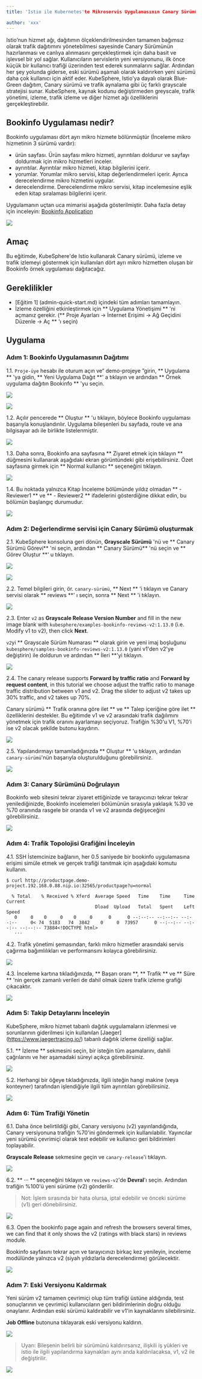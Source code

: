 ```yaml
---
title: 'Istio ile Kubernetes'te Mikroservis Uygulamasının Canary Sürümünü Yönetme'

author: 'xxx'
---
```

Istio’nun hizmet ağı, dağıtımın ölçeklendirilmesinden tamamen bağımsız olarak trafik dağıtımını yönetebilmesi sayesinde Canary Sürümünün hazırlanması ve canlıya alınmasını gerçekleştirmek için daha basit ve işlevsel bir yol sağlar. Kullanıcıların servislerin yeni versiyonunu, ilk önce küçük bir kullanıcı trafiği üzerinden test ederek sunmalarını sağlar. Ardından her şey yolunda giderse, eski sürümü aşamalı olarak kaldırırken yeni sürümü daha çok kullanıcı için aktif eder. KubeSphere, Istio'ya dayalı olarak Blue-Green dağıtım, Canary sürümü ve trafik aynalama gibi üç farklı grayscale stratejisi sunar. KubeSphere, kaynak kodunu değiştirmeden greyscale, trafik yönetimi, izleme, trafik izleme ve diğer hizmet ağı özelliklerini gerçekleştirebilir.

## Bookinfo Uygulaması nedir?

Bookinfo uygulaması dört ayrı mikro hizmete bölünmüştür (İnceleme mikro hizmetinin 3 sürümü vardır):

- ürün sayfası. Ürün sayfası mikro hizmeti, ayrıntıları doldurur ve sayfayı doldurmak için mikro hizmetleri inceler.
- ayrıntılar. Ayrıntılar mikro hizmeti, kitap bilgilerini içerir.
- yorumlar. Yorumlar mikro servisi, kitap değerlendirmeleri içerir. Ayrıca derecelendirme mikro hizmetini uygular.
- derecelendirme. Derecelendirme mikro servisi, kitap incelemesine eşlik eden kitap sıralaması bilgilerini içerir.

Uygulamanın uçtan uca mimarisi aşağıda gösterilmiştir. Daha fazla detay için inceleyin: [Bookinfo Application](https://istio.io/docs/examples/bookinfo/)

![](https://pek3b.qingstor.com/kubesphere-docs/png/20190718152533.png)

## Amaç

Bu eğitimde, KubeSphere'de Istio kullanarak Canary sürümü, izleme ve trafik izlemeyi göstermek için kullanılan dört ayrı mikro hizmetten oluşan bir Bookinfo örnek uygulaması dağıtacağız.

## Gereklilikler

- [Eğitim 1] (admin-quick-start.md) içindeki tüm adımları tamamlayın.
- İzleme özelliğini etkinleştirmek için ** Uygulama Yönetişimi ** 'ni açmanız gerekir. (** Proje Ayarları → İnternet Erişimi → Ağ Geçidini Düzenle → Aç ** 'ı seçin)

## Uygulama

### Adım 1: Bookinfo Uygulamasının Dağıtımı

1.1. `Proje-üye` hesabı ile oturum açın ve“ demo-projeye ”girin, ** Uygulama ** 'ya gidin, ** Yeni Uygulama Dağıt **' a tıklayın ve ardından ** Örnek uygulama dağıtın Bookinfo ** 'yu seçin.

![](https://pek3b.qingstor.com/kubesphere-docs/png/20190718154143.png)

![](https://pek3b.qingstor.com/kubesphere-docs/png/20190718154251.png)

1.2. Açılır pencerede ** Oluştur ** 'u tıklayın, böylece Bookinfo uygulaması başarıyla konuşlandırılır. Uygulama bileşenleri bu sayfada, route ve ana bilgisayar adı ile birlikte listelenmiştir.

![](https://pek3b.qingstor.com/kubesphere-docs/png/20190718154424.png)

1.3. Daha sonra, Bookinfo ana sayfasına ** Ziyaret etmek için tıklayın ** düğmesini kullanarak aşağıdaki ekran görüntündeki gibi erişebilirsiniz. Özet sayfasına girmek için ** Normal kullanıcı ** seçeneğini tıklayın.

![](https://pek3b.qingstor.com/kubesphere-docs/png/20190718161448.png)

1.4. Bu noktada yalnızca Kitap İnceleme bölümünde yıldız olmadan ** - Reviewer1 ** ve ** - Reviewer2 ** ifadelerini gösterdiğine dikkat edin, bu bölümün başlangıç durumudur.

![](https://pek3b.qingstor.com/kubesphere-docs/png/20190718161819.png)

### Adım 2: Değerlendirme servisi için Canary Sürümü oluşturmak

2.1. KubeSphere konsoluna geri dönün, **Grayscale Sürümü** 'nü ve ** Canary Sürümü Görevi** 'ni seçin, ardından ** Canary Sürümü** 'nü seçin ve ** Görev Oluştur **' u tıklayın.

![](https://pek3b.qingstor.com/kubesphere-docs/png/20190718162152.png)

![](https://pek3b.qingstor.com/kubesphere-docs/png/20190718162308.png)

2.2. Temel bilgileri girin, ör. `canary-sürümü`, ** Next ** 'i tıklayın ve Canary servisi olarak ** reviews **' ı seçin, sonra ** Next ** 'i tıklayın. 


![](https://pek3b.qingstor.com/kubesphere-docs/png/20190718162550.png)

2.3. Enter `v2` as **Grayscale Release Version Number** and fill in the new image blank with `kubesphere/examples-bookinfo-reviews-v2:1.13.0` (i.e. Modify v1 to v2), then click **Next**.

`v2`yi ** Grayscale Sürüm Numarası ** olarak girin ve yeni imaj boşluğunu `kubesphere/samples-bookinfo-reviews-v2:1.13.0` (yani v1'den v2'ye değiştirin) ile doldurun ve ardından ** İleri **'yi tıklayın.

![](https://pek3b.qingstor.com/kubesphere-docs/png/20190718162840.png)

2.4. The canary release supports **Forward by traffic ratio** and **Forward by request content**, in this tutorial we choose adjust the traffic ratio to manage traffic distribution between v1 and v2. Drag the slider to adjust v2 takes up 30% traffic, and v2 takes up 70%.

Canary sürümü ** Trafik oranına göre ilet ** ve ** Talep içeriğine göre ilet ** özelliklerini destekler. Bu eğitimde v1 ve v2 arasındaki trafik dağılımını yönetmek için trafik oranını ayarlamayı seçiyoruz. Trafiğin %30'u V1, %70'i ise v2 olacak şekilde butonu kaydırın.

![](https://pek3b.qingstor.com/kubesphere-docs/png/20190718163639.png)

2.5. Yapılandırmayı tamamladığınızda ** Oluştur ** 'u tıklayın, ardından ``canary-sürümü``'nün başarıyla oluşturulduğunu görebilirsiniz.

![](https://pek3b.qingstor.com/kubesphere-docs/png/20190718164216.png)

### Adım 3: Canary Sürümünü Doğrulayın

Bookinfo web sitesini tekrar ziyaret ettiğinizde ve tarayıcınızı tekrar tekrar yenilediğinizde, Bookinfo incelemeleri bölümünün sırasıyla yaklaşık %30 ve %70 oranında rasgele bir oranda v1 ve v2 arasında değişeceğini görebilirsiniz.

![](https://pek3b.qingstor.com/kubesphere-docs/png/bookinfo-canary.gif)

### Adım 4: Trafik Topolojisi Grafiğini İnceleyin

4.1. SSH İstemcinize bağlanın, her 0.5 saniyede bir bookinfo uygulamasına erişimi simüle etmek ve gerçek trafiği tanıtmak için aşağıdaki komutu kullanın.

```
$ curl http://productpage.demo-project.192.168.0.88.nip.io:32565/productpage?u=normal

  % Total    % Received % Xferd  Average Speed   Time    Time     Time  Current
                                 Dload  Upload   Total   Spent    Left  Speed
   0     0    0     0    0     0      0      0 --:--:-- --:--:-- --:--:--     0< 74  5183   74  3842    0     0  73957      0 --:--:-- --:--:-- --:--:-- 73884<!DOCTYPE html>
   ···
```

4.2. Trafik yönetimi şemasından, farklı mikro hizmetler arasındaki servis çağırma bağımlılıkları ve performansını kolayca görebilirsiniz.

![](https://pek3b.qingstor.com/kubesphere-docs/png/20190718170256.png)

4.3. İnceleme kartına tıkladığınızda, ** Başarı oranı **, ** Trafik ** ve ** Süre ** 'nin gerçek zamanlı verileri de dahil olmak üzere trafik izleme grafiği çıkacaktır.

![](https://pek3b.qingstor.com/kubesphere-docs/png/20190718170727.png)

### Adım 5: Takip Detaylarını İnceleyin

KubeSphere, mikro hizmet tabanlı dağıtık uygulamaların izlenmesi ve sorunlarının giderilmesi için kullanılan [Jaeger] (https://www.jaegertracing.io/) tabanlı dağıtık izleme özelliği sağlar.

5.1. ** İzleme ** sekmesini seçin, bir isteğin tüm aşamalarını, dahili çağrılarını ve her aşamadaki süreyi açıkça görebilirsiniz.

![](https://pek3b.qingstor.com/kubesphere-docs/png/20190718171052.png)

5.2. Herhangi bir öğeye tıkladığınızda, ilgili isteğin hangi makine (veya konteyner) tarafından işlendiğiyle ilgili tüm ayrıntıları görebilirsiniz.

![](https://pek3b.qingstor.com/kubesphere-docs/png/20190718173117.png)

### Adım 6: Tüm Trafiği Yönetin 

6.1. Daha önce belirtildiği gibi, Canary versiyonu (v2) yayınlandığında, Canary versiyonuna trafiğin %70'ini göndermek için kullanılabilir. Yayıncılar yeni sürümü çevrimiçi olarak test edebilir ve kullanıcı geri bildirimleri toplayabilir.

**Grayscale Release** sekmesine geçin ve `canary-release`'i tıklayın.

![](https://pek3b.qingstor.com/kubesphere-docs/png/20190718181326.png)

6.2. ** ··· ** seçeneğini tıklayın ve `reviews-v2`'de **Devral**'ı seçin. Ardından trafiğin %100'ü yeni sürüme (v2) gönderilir.

> Not: İşlem sırasında bir hata olursa, iptal edebilir ve önceki sürüme (v1) geri dönebilirsiniz.

![](https://pek3b.qingstor.com/kubesphere-docs/png/20190718181413.png)

6.3. Open the bookinfo page again and refresh the browsers several times, we can find that it only shows the v2 (ratings with black stars) in reviews module. 

Bookinfo sayfasını tekrar açın ve tarayıcınızı birkaç kez yenileyin, inceleme modülünde yalnızca v2 (siyah yıldızlarla derecelendirme) görülecektir.

![](https://pek3b.qingstor.com/kubesphere-docs/png/20190718235627.png)

### Adım 7: Eski Versiyonu Kaldırmak

Yeni sürüm v2 tamamen çevrimiçi olup tüm trafiği üstüne aldığında, test sonuçlarının ve çevrimiçi kullanıcıların geri bildirimlerinin doğru olduğu onaylanır. Ardından eski sürümü kaldırabilir ve v1'in kaynaklarını silebilirsiniz.

**Job Offline** butonuna tıklayarak eski versiyonu kaldırın.

![](https://pek3b.qingstor.com/kubesphere-docs/png/20190719001803.png)

> Uyarı: Bileşenin belirli bir sürümünü kaldırırsanız, ilişkili iş yükleri ve istio ile ilgili yapılandırma kaynakları aynı anda kaldırılacaksa, v1, v2 ile değiştirilir.

![](https://pek3b.qingstor.com/kubesphere-docs/png/20190719001945.png)
